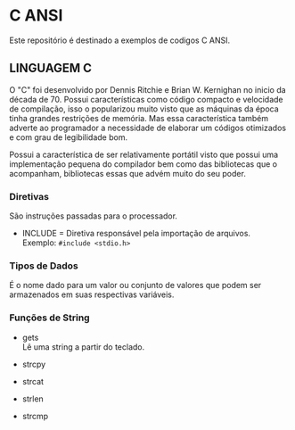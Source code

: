 # C ANSI
Este repositório é destinado a exemplos de codigos C ANSI.

## LINGUAGEM C

O "C" foi desenvolvido por Dennis Ritchie e Brian W. Kernighan no inicio da década de 70. Possui características como código compacto e velocidade de compilação, isso o popularizou muito visto que as máquinas da época tinha grandes restrições de memória. Mas essa característica também adverte ao programador a necessidade de elaborar um códigos otimizados e com grau de legibilidade bom.

Possui a característica de ser relativamente portátil visto que possui uma implementação pequena do compilador bem como das bibliotecas que o acompanham, bibliotecas essas que advém muito do seu poder.

### Diretivas
São instruções passadas para o processador.

*  INCLUDE = Diretiva responsável pela importação de arquivos. <br>
Exemplo: 
``` #include <stdio.h> ```

### Tipos de Dados
É o nome dado para um valor ou conjunto de valores que podem ser armazenados em suas respectivas variáveis. 

### Funções de String
* gets <br>
Lê uma string a partir do teclado.

* strcpy
* strcat
* strlen
* strcmp



 
